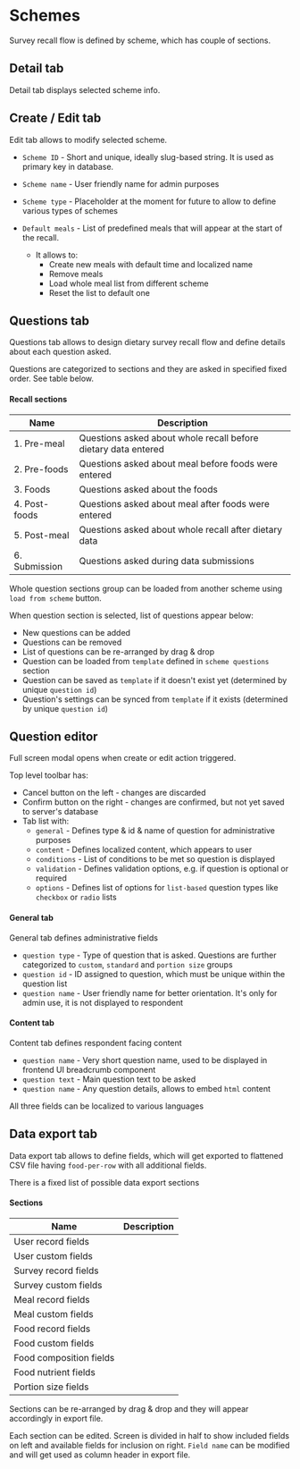# Schemes

Survey recall flow is defined by scheme, which has couple of sections.

## Detail tab

Detail tab displays selected scheme info.

## Create / Edit tab

Edit tab allows to modify selected scheme.

- `Scheme ID` - Short and unique, ideally slug-based string. It is used as primary key in database.

- `Scheme name` - User friendly name for admin purposes

- `Scheme type` - Placeholder at the moment for future to allow to define various types of schemes

- `Default meals` - List of predefined meals that will appear at the start of the recall.

  - It allows to:
    - Create new meals with default time and localized name
    - Remove meals
    - Load whole meal list from different scheme
    - Reset the list to default one

## Questions tab

Questions tab allows to design dietary survey recall flow and define details about each question asked.

Questions are categorized to sections and they are asked in specified fixed order. See table below.

#### Recall sections
| Name             | Description                                                    |
| ---------------- | ----------------------------------------------------           |
| 1. Pre-meal      | Questions asked about whole recall before dietary data entered |
| 2. Pre-foods     | Questions asked about meal before foods were entered           |
| 3. Foods         | Questions asked about the foods                                |
| 4. Post-foods    | Questions asked about meal after foods were entered            |
| 5. Post-meal     | Questions asked about whole recall after dietary data          |
| 6. Submission    | Questions asked during data submissions                        | 

Whole question sections group can be loaded from another scheme using `load from scheme` button.

When question section is selected, list of questions appear below:
- New questions can be added
- Questions can be removed
- List of questions can be re-arranged by drag & drop
- Question can be loaded from `template` defined in `scheme questions` section
- Question can be saved as `template` if it doesn't exist yet (determined by unique `question id`)
- Question's settings can be synced from `template` if it exists (determined by unique `question id`)

## Question editor

Full screen modal opens when create or edit action triggered.

Top level toolbar has:
- Cancel button on the left - changes are discarded
- Confirm button on the right - changes are confirmed, but not yet saved to server's database
- Tab list with:
  - `general` - Defines type & id & name of question for administrative purposes
  - `content` - Defines localized content, which appears to user
  - `conditions` - List of conditions to be met so question is displayed
  - `validation` - Defines validation options, e.g. if question is optional or required
  - `options` - Defines list of options for `list-based` question types like `checkbox` or `radio` lists

#### General tab

General tab defines administrative fields

- `question type` - Type of question that is asked. Questions are further categorized to `custom`, `standard` and `portion size` groups
- `question id` - ID assigned to question, which must be unique within the question list
- `question name` - User friendly name for better orientation. It's only for admin use, it is not displayed to respondent


#### Content tab

Content tab defines respondent facing content

- `question name` - Very short question name, used to be displayed in frontend UI breadcrumb component
- `question text` - Main question text to be asked
- `question name` - Any question details, allows to embed `html` content

All three fields can be localized to various languages

## Data export tab

Data export tab allows to define fields, which will get exported to flattened CSV file having `food-per-row` with all additional fields.

There is a fixed list of possible data export sections

#### Sections
| Name                     | Description |
| ------------------------ | ----------- |
| User record fields       |             |
| User custom fields       |             |
| Survey record fields     |             |
| Survey custom fields     |             |
| Meal record fields       |             |
| Meal custom fields       |             |
| Food record fields       |             |
| Food custom fields       |             |
| Food composition fields  |             |
| Food nutrient fields     |             |
| Portion size fields      |             |

Sections can be re-arranged by drag & drop and they will appear accordingly in export file.

Each section can be edited. Screen is divided in half to show included fields on left and available fields for inclusion on right. `Field name` can be modified and will get used as column header in export file.
